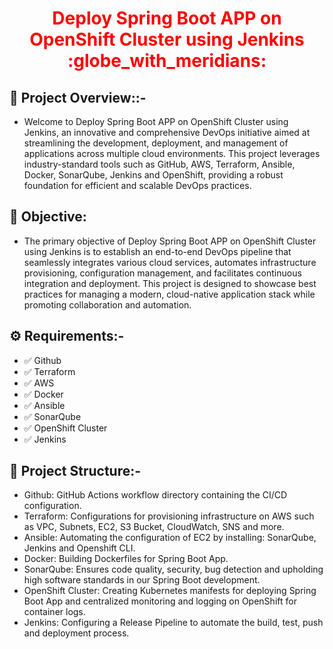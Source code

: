 <div align="center">
  <h1 style="color: red;"> Deploy Spring Boot APP on OpenShift Cluster using Jenkins :globe_with_meridians:</h1>
</div>

## :dizzy: Project Overview::-
- Welcome to Deploy Spring Boot APP on OpenShift Cluster using Jenkins, an innovative and comprehensive DevOps initiative aimed at streamlining the development, deployment, and management of applications across multiple cloud environments. This project leverages industry-standard tools such as GitHub, AWS, Terraform, Ansible, Docker, SonarQube, Jenkins and OpenShift, providing a robust foundation for efficient and scalable DevOps practices.

## 🚀 Objective:

- The primary objective of Deploy Spring Boot APP on OpenShift Cluster using Jenkins is to establish an end-to-end DevOps pipeline that seamlessly integrates various cloud services, automates infrastructure provisioning, configuration management, and facilitates continuous integration and deployment. This project is designed to showcase best practices for managing a modern, cloud-native application stack while promoting collaboration and automation.

## :gear: Requirements:-
- :white_check_mark: Github
- :white_check_mark: Terraform
- :white_check_mark: AWS
- :white_check_mark: Docker 
- :white_check_mark: Ansible
- :white_check_mark: SonarQube
- :white_check_mark: OpenShift Cluster
- :white_check_mark: Jenkins

## :scroll: Project Structure:-
- Github: GitHub Actions workflow directory containing the CI/CD configuration.
- Terraform: Configurations for provisioning infrastructure on AWS such as VPC, Subnets, EC2, S3 Bucket, CloudWatch, SNS and more.
- Ansible: Automating the configuration of EC2 by installing: SonarQube, Jenkins and Openshift CLI.
- Docker: Building Dockerfiles for Spring Boot App.
- SonarQube: Ensures code quality, security, bug detection and upholding high software standards in our Spring Boot development.
- OpenShift Cluster: Creating Kubernetes manifests for deploying Spring Boot App and centralized monitoring and logging on OpenShift for container logs.
- Jenkins: Configuring a Release Pipeline to automate the build, test, push and deployment process.

 







